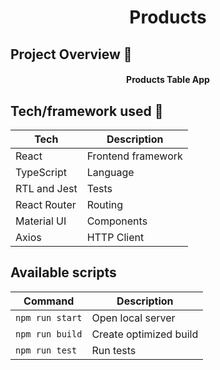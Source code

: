 <h1 align="center">Products</h1>

## Project Overview 🎉

<h4 align="center">Products Table App</h4>

## Tech/framework used 🔧

| Tech         | Description        |
|--------------|--------------------|
| React        | Frontend framework |
| TypeScript   | Language           |
| RTL and Jest | Tests              | 
| React Router | Routing            |
| Material UI  | Components         |
| Axios        | HTTP Client        |

## Available scripts

| Command         | Description            |
| --------------- | ---------------------- |
| `npm run start` | Open local server      |
| `npm run build` | Create optimized build |
| `npm run test`  | Run tests              |
